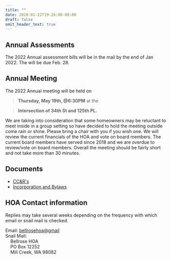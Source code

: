 ```yaml
---
title: ""
date: 2020-01-22T19:26:00-08:00
draft: false
omit_header_text: true
---
```

## Annual Assessments
The 2022 Annual assessment bills will be in the mail by the end of Jan 2022.  The will be due Feb. 28.

## Annual Meeting
The 2022 Annual meeting will be held on 

> **Thursday, May 19th, @6:30PM**
at the 

> **Intersection of 34th St and 125th PL.**

We are taking into consideration that some homeowners may be reluctant to meet inside in a group setting so have decided to hold the meeting outside come rain or shine. Please bring a chair with you if you wish one. We will review the current financials of the HOA and vote on board members. The current board members have served since 2018 and we are overdue to review/vote on board members. Overall the meeting should be fairly short and not take more than 30 minutes.

## Documents

+ [CC&R's](/files/CCNRs.pdf)
+ [Incorporation and Bylaws](/files/Incorporation_and_Bylaws.pdf)

## HOA Contact information
Replies may take several weeks depending on the frequency with which email or snail mail is checked.

Email: [bellrosehoa@gmail](mailto:bellrosehoa@gmail.com) <br />
Snail Mail: <br />
&nbsp;&nbsp;&nbsp;&nbsp;Bellrose HOA <br />
&nbsp;&nbsp;&nbsp;&nbsp;PO Box 12252 <br />
&nbsp;&nbsp;&nbsp;&nbsp;Mill Creek, WA 98082